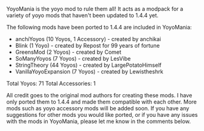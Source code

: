 YoyoMania is the yoyo mod to rule them all! It acts as a modpack for a variety of yoyo mods that haven't been updated to 1.4.4 yet.

The following mods have been ported to 1.4.4 are included in YoyoMania:

- anchiYoyos (10 Yoyos, 1 Accessory) - created by anchikai
- Blink (1 Yoyo) - created by Repost for 99 years of fortune
- GreensMod (2 Yoyos) - created by Comet
- SoManyYoyos (7 Yoyos) - created by LesVibe
- StringTheory (44 Yoyos) - created by LargePotatoHimself
- VanillaYoyoExpansion (7 Yoyos) - created by Lewistheshrk

Total Yoyos: 71
Total Accessories: 1

All credit goes to the original mod authors for creating these mods. I have only ported them to 1.4.4 and made them compatible with each other.
More mods such as yoyo accessory mods will be added soon.
If you have any suggestions for other mods you would like ported, or if you have any issues with the mods in YoyoMania, please let me know in the comments below.
